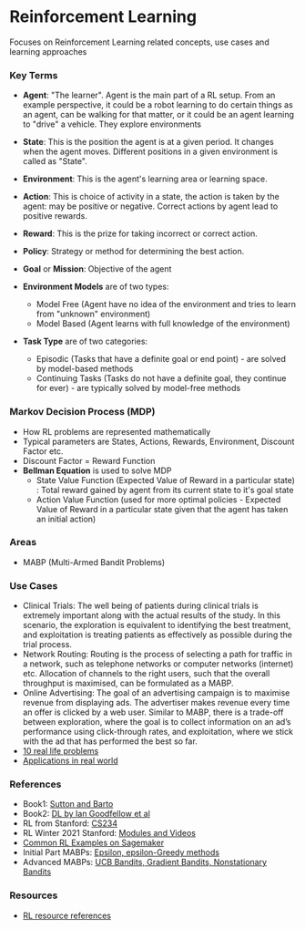 # Reinforcement Learning
Focuses on Reinforcement Learning related concepts, use cases and learning approaches

### Key Terms
- **Agent**: "The learner". Agent is the main part of a RL setup. From an example perspective, it could be a robot learning to do certain things as an agent, can be walking for that matter, or it could be an agent learning to "drive" a vehicle. They explore environments
- **State**: This is the position the agent is at a given period. It changes when the agent moves. Different positions in a given environment is called as "State".
- **Environment**: This is the agent's learning area or learning space.
- **Action**: This is choice of activity in a state, the action is taken by the agent: may be positive or negative. Correct actions by agent lead to positive rewards.
- **Reward**: This is the prize for taking incorrect or correct action.
- **Policy**: Strategy or method for determining the best action.
- **Goal** or **Mission**: Objective of the agent

- **Environment Models** are of two types:
  - Model Free (Agent have no idea of the environment and tries to learn from "unknown" environment)
  - Model Based (Agent learns with full knowledge of the environment)
- **Task Type** are of two categories:
  - Episodic (Tasks that have a definite goal or end point) - are solved by model-based methods
  - Continuing Tasks (Tasks do not have a definite goal, they continue for ever) - are typically solved by model-free methods

### Markov Decision Process (MDP)
- How RL problems are represented mathematically
- Typical parameters are States, Actions, Rewards, Environment, Discount Factor etc.
- Discount Factor = Reward Function
- **Bellman Equation** is used to solve MDP
  - State Value Function (Expected Value of Reward in a particular state) : Total reward gained by agent from its current state to it's goal state
  - Action Value Function (used for more optimal policies - Expected Value of Reward in a particular state given that the agent has taken an initial action)


### Areas
- MABP (Multi-Armed Bandit Problems)

### Use Cases
- Clinical Trials: The well being of patients during clinical trials is extremely important along with the actual results of the study. In this scenario, the exploration is equivalent to identifying the best treatment, and exploitation is treating patients as effectively as possible during the trial process.
- Network Routing: Routing is the process of selecting a path for traffic in a network, such as telephone networks or computer networks (internet) etc. Allocation of channels to the right users, such that the overall throughput is maximised, can be formulated as a MABP.
- Online Advertising: The goal of an advertising campaign is to maximise revenue from displaying ads. The advertiser makes revenue every time an offer is clicked by a web user. Similar to MABP, there is a trade-off between exploration, where the goal is to collect information on an ad’s performance using click-through rates, and exploitation, where we stick with the ad that has performed the best so far.
- [10 real life problems](https://neptune.ai/blog/reinforcement-learning-applications)
- [Applications in real world](https://towardsdatascience.com/applications-of-reinforcement-learning-in-real-world-1a94955bcd12)

### References
- Book1: [Sutton and Barto](http://incompleteideas.net/book/the-book-2nd.html)
- Book2: [DL by Ian Goodfellow et al](https://www.deeplearningbook.org/)
- RL from Stanford: [CS234](https://web.stanford.edu/class/cs234/)
- RL Winter 2021 Stanford: [Modules and Videos](https://web.stanford.edu/class/cs234/modules.html)
- [Common RL Examples on Sagemaker](https://github.com/kkm24132/amazon-sagemaker-examples/tree/master/reinforcement_learning)
- Initial Part MABPs: [Epsilon, epsilon-Greedy methods](https://www.datahubbs.com/multi_armed_bandits_reinforcement_learning_1/)
- Advanced MABPs: [UCB Bandits, Gradient Bandits, Nonstationary Bandits](https://www.datahubbs.com/multi-armed-bandits-reinforcement-learning-2/)

### Resources
- [RL resource references](https://medium.com/datadriveninvestor/absolutely-free-resources-for-reinforcement-learning-d16a5230cb0f)
